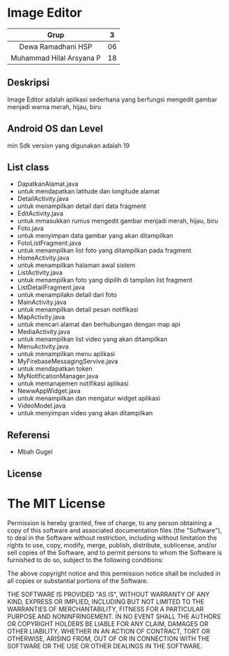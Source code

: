 # Image Editor
| Grup | 3 |
| :---------------: | :---------------:|
| Dewa Ramadhani HSP | 06 |
| Muhammad Hilal Arsyana P | 18 |

## Deskripsi
Image Editor adalah aplikasi sederhana yang berfungsi mengedit gambar menjadi warna merah, hijau, biru

## Android OS dan Level
min Sdk version yang digunakan adalah 19

## List class
+ DapatkanAlamat.java
+ untuk mendapatkan latitude dan longitude alamat
+ DetailActivity.java
+ untuk menampilkan detail dari data fragment
+ EditActivity.java
+ untuk mmasukkan rumus mengedit gambar menjadi merah, hijau, biru
+ Foto.java
+ untuk menyimpan data gambar yang akan ditampilkan
+ FotoListFragment.java
+ untuk menampilkan list foto yang ditampilkan pada fragment
+ HomeActivity.java
+ untuk menampilkan halaman awal sistem
+ ListActivity.java
+ untuk menampilkan foto yang dipilih di tampilan list fragment
+ ListDetailFragment.java
+ untuk menampilakn detail dari foto
+ MainActivity.java
+ untuk menampilkan detail pesan notifikasi
+ MapActivity.java
+ untuk mencari alamat dan berhubungan dengan map api
+ MediaActivity.java
+ untuk menampilkan list video yang akan ditampilkan
+ MenuActivity.java
+ untuk menampilkan menu aplikasi
+ MyFirebaseMessagingServive.java
+ untuk mendapatkan token
+ MyNotificationManager.java
+ untuk memanajemen notifikasi aplikasi
+ NewwAppWidget.java
+ untuk menampilkan dan mengatur widget aplikasi
+ VideoModel.java
+ untuk menyimpan video yang akan ditampilkan

## Referensi
* Mbah Gugel

## License
# The MIT License
Permission is hereby granted, free of charge, to any person obtaining a copy of this software and associated documentation files (the "Software"), to deal in the Software without restriction, including without limitation the rights to use, copy, modify, merge, publish, distribute, sublicense, and/or sell copies of the Software, and to permit persons to whom the Software is furnished to do so, subject to the following conditions:

The above copyright notice and this permission notice shall be included in all copies or substantial portions of the Software.

THE SOFTWARE IS PROVIDED "AS IS", WITHOUT WARRANTY OF ANY KIND, EXPRESS OR IMPLIED, INCLUDING BUT NOT LIMITED TO THE WARRANTIES OF MERCHANTABILITY, FITNESS FOR A PARTICULAR PURPOSE AND NONINFRINGEMENT. IN NO EVENT SHALL THE AUTHORS OR COPYRIGHT HOLDERS BE LIABLE FOR ANY CLAIM, DAMAGES OR OTHER LIABILITY, WHETHER IN AN ACTION OF CONTRACT, TORT OR OTHERWISE, ARISING FROM, OUT OF OR IN CONNECTION WITH THE SOFTWARE OR THE USE OR OTHER DEALINGS IN THE SOFTWARE.
